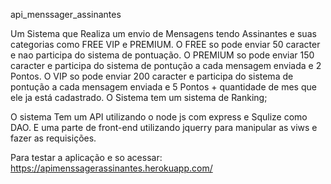 api_menssager_assinantes

Um Sistema que Realiza um envio de Mensagens tendo Assinantes e suas categorias como FREE VIP e PREMIUM.
  O FREE so pode enviar 50 caracter e nao participa do sistema de pontuação.
  O PREMIUM so pode enviar 150 caracter e participa do sistema de pontução a cada mensagem enviada e 2 Pontos.
  O VIP so pode enviar 200 caracter e participa do sistema de pontução a cada mensagem enviada e 5 Pontos + quantidade de mes que ele ja está cadastrado.
  O Sistema tem um sistema de Ranking;
  
  O sistema Tem um API utilizando o node js com express e Squlize como DAO.
  E uma parte de front-end utilizando jquerry para manipular as viws e fazer as requisições.
  
Para testar a aplicação e so acessar: https://apimenssagerassinantes.herokuapp.com/
